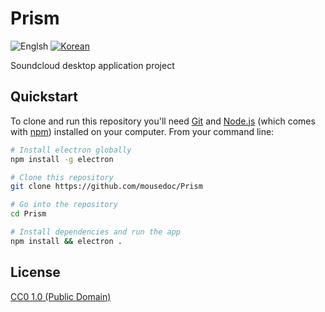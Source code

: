 # Prism

![Englsh](https://img.shields.io/badge/Language-English-lightgrey.svg) 
[![Korean](https://img.shields.io/badge/Language-Korean-blue.svg)](README_KR.md)

Soundcloud desktop application project

## Quickstart
To clone and run this repository you'll need [Git](https://git-scm.com) and [Node.js](https://nodejs.org/en/download/) (which comes with [npm](http://npmjs.com)) installed on your computer. From your command line:

```bash
# Install electron globally
npm install -g electron

# Clone this repository
git clone https://github.com/mousedoc/Prism

# Go into the repository
cd Prism

# Install dependencies and run the app
npm install && electron .
```

## License
[CC0 1.0 (Public Domain)](LICENSE.md)
